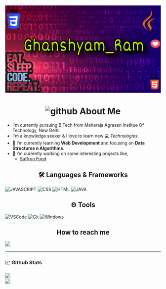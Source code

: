 ![Ghanshaym901](https://github.com/Ghanshyam901/Ghanshyam901/blob/master/7DA92BF5-0B0B-4C26-BC76-EBCAE4FA7100.JPEG)

<h1 align="center"> <img height="40" width="40" alt="github" src="https://cdn.jsdelivr.net/npm/simple-icons@v3/icons/github.svg" /> About Me </h1>

- I'm currently pursuing B.Tech from Maharaja Agrasen Institue Of Technology, New Delhi.
- I'm a knowledge seeker & I love to learn new 💻 _Technologies_.
- 🌱 I’m currently learning **Web Development** and focusing on **Data Structures n Algorithms**.
- 🔭 I’m currently working on some interesting projects like,
  - [Saffron Food](https://ghanshyam901.github.io/SAFFRON-FOOD/)
  


<h2 align="center">🛠️ Languages & Frameworks</h2>

![JAVASCRIPT](https://img.shields.io/badge/javascript%20-%23E34F26.svg?&style=for-the-badge&logo=javascript&logoColor=white)
![CSS](https://img.shields.io/badge/css%20-%231572B6.svg?&style=for-the-badge&logo=css&logoColor=white)
![HTML](https://img.shields.io/badge/-Html-ffb400?style=for-the-badge&logo=html&logoColor=ffff3f)
![JAVA](https://img.shields.io/badge/java%20-%2300599C.svg?&style=for-the-badge&logo=c%2B%2B&ogoColor=white)


<h2 align="center">⚙️ Tools</h2>

![VSCode](https://img.shields.io/badge/-vscode-00a8e8?style=for-the-badge&logo=visual-studio-code)
![Git](https://img.shields.io/badge/git%20-%23F05033.svg?&style=for-the-badge&logo=git&logoColor=white)
![Windows](https://img.shields.io/badge/-windows-333333?style=for-the-badge&logo=windows)

<h2 align="center"> How to reach me </h2>

[<img src="https://img.shields.io/badge/Linkedin-Ghanshyam-blue?logo=linkedin&style=for-the-badge">](https://www.linkedin.com/in/ghanshyam-ram-214195b6)

___

### 📈 **Github Stats**

<a href="https://github.com/Ghanshyam901">
<img align="center" src="https://github-readme-stats.vercel.app/api?username=ghanshyam901&show_icons=true&include_all_commits=true&theme=blue-green&count_private=true">
</a></br>
<a href="https://github.com/Ghanshyam901/github-readme-stats">
<img align="center" src="https://github-readme-stats.anuraghazra1.vercel.app/api/top-langs/?username=ghanshyam901&layout=compact&theme=blue-green" />
</a>

